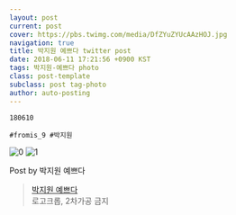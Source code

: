 ```yaml
---
layout: post
current: post
cover: https://pbs.twimg.com/media/DfZYuZYUcAAzHOJ.jpg
navigation: true
title: 박지원 예쁘다 twitter post
date: 2018-06-11 17:21:56 +0900 KST
tags: 박지원-예쁘다 photo
class: post-template
subclass: post tag-photo
author: auto-posting
---
```


```  
180610  
  
#fromis_9 #박지원  

```

![0](https://pbs.twimg.com/media/DfZYuZZVAAAszj0.jpg)
![1](https://pbs.twimg.com/media/DfZYuZYUcAAzHOJ.jpg)


Post by 박지원 예쁘다

> [박지원 예쁘다](https://twitter.com/jiwon_is_pretty)  
  로고크롭, 2차가공 금지